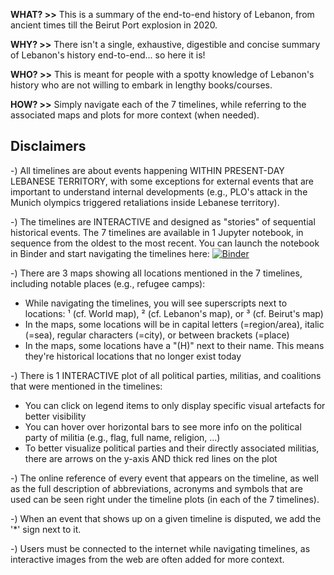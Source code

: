**WHAT? >>** This is a summary of the end-to-end history of Lebanon, from ancient times till the Beirut Port explosion in 2020.

**WHY? >>** There isn't a single, exhaustive, digestible and concise summary of Lebanon's history end-to-end... so here it is!

**WHO? >>** This is meant for people with a spotty knowledge of Lebanon's history who are not willing to embark in lengthy books/courses.

**HOW? >>** Simply navigate each of the 7 timelines, while referring to the associated maps and plots for more context (when needed).

## Disclaimers
-) All timelines are about events happening WITHIN PRESENT-DAY LEBANESE TERRITORY, with some exceptions for external events that are important to understand internal developments (e.g., PLO's attack in the Munich olympics triggered retaliations inside Lebanese territory).

-) The timelines are INTERACTIVE and designed as "stories" of sequential historical events. The 7 timelines are available in 1 Jupyter notebook, in sequence from the oldest to the most recent. You can launch the notebook in Binder and start navigating the timelines here: [![Binder](https://mybinder.org/badge_logo.svg)](https://mybinder.org/v2/gh/Elpazzu/Lebanese_History/main?urlpath=%2Fdoc%2Ftree%2FLebanon_Timeline.ipynb)  

-) There are 3 maps showing all locations mentioned in the 7 timelines, including notable places (e.g., refugee camps):
- While navigating the timelines, you will see superscripts next to locations: ¹ (cf. World map), ² (cf. Lebanon's map), or ³ (cf. Beirut's map)
- In the maps, some locations will be in capital letters (=region/area), italic (=sea), regular characters (=city), or between brackets (=place)
- In the maps, some locations have a "(H)" next to their name. This means they're historical locations that no longer exist today

-) There is 1 INTERACTIVE plot of all political parties, militias, and coalitions that were mentioned in the timelines:
- You can click on legend items to only display specific visual artefacts for better visibility
- You can hover over horizontal bars to see more info on the political party of militia (e.g., flag, full name, religion, ...)
- To better visualize political parties and their directly associated militias, there are arrows on the y-axis AND thick red lines on the plot

-) The online reference of every event that appears on the timeline, as well as the full description of abbreviations, acronyms and symbols that are used can be seen right under the timeline plots (in each of the 7 timelines).

-) When an event that shows up on a given timeline is disputed, we add the '*' sign next to it.

-) Users must be connected to the internet while navigating timelines, as interactive images from the web are often added for more context.
